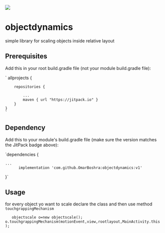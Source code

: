 [![](https://jitpack.io/v/OmarBoshra/objectdynamics.svg)](https://jitpack.io/#OmarBoshra/objectdynamics)


# objectdynamics
simple library for scaling objects inside relative layout

## Prerequisites
Add this in your root build.gradle file (not your module build.gradle file):

  ` 
  allprojects {
  
    	repositories {
	
    		...
    		maven { url "https://jitpack.io" }
    	}
    }
    `
    
## Dependency
Add this to your module's build.gradle file (make sure the version matches the JitPack badge above):

`dependencies {

	...
	      implementation 'com.github.OmarBoshra:objectdynamics:v1'

}`

## Usage

for every object yo  want to scale declare the class and then use method `touchgrappingMechanism`

`    objectscale o=new objectscale();
                o.touchgrappingMechanism(motionEvent,view,rootlayout,MainActivity.this);
`



